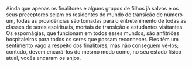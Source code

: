 ﻿Ainda que apenas os finalitores e alguns grupos de filhos já salvos e os seus preceptores sejam os residentes do mundo de transição de número um, todas as providências são tomadas para o entretenimento de todas as classes de seres espirituais, mortais de transição e estudantes visitantes. Os espornágias, que funcionam em todos esses mundos, são anfitriões hospitaleiros para todos os seres que possam reconhecer. Eles têm um sentimento vago a respeito dos finalitores, mas não conseguem vê-los; contudo, devem encará-los do mesmo modo como, no seu estado físico atual, vocês encaram os anjos.